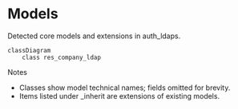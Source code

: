 # Models

Detected core models and extensions in auth_ldaps.

```mermaid
classDiagram
    class res_company_ldap
```

Notes
- Classes show model technical names; fields omitted for brevity.
- Items listed under _inherit are extensions of existing models.
